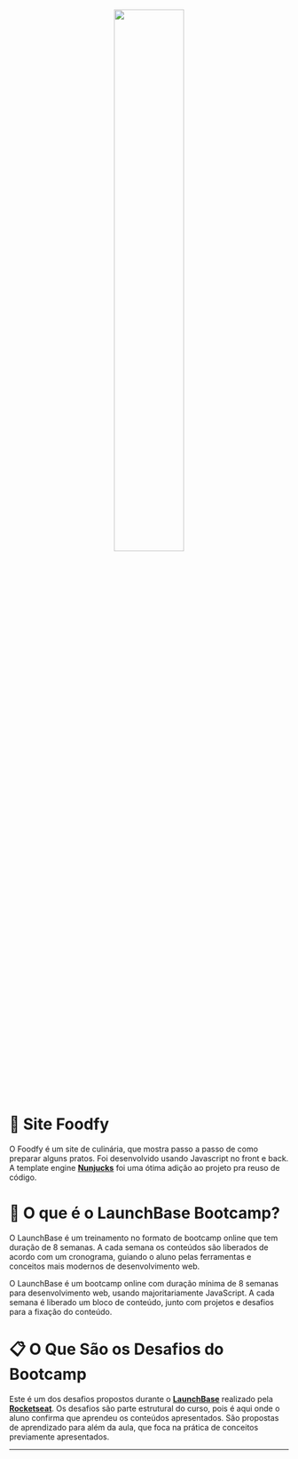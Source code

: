 <h1 align="center">
    <img src="https://ik.imagekit.io/joaonasc/68747470733a2f2f73746f726167652e676f6f676c65617069732e636f6d2f676f6c64656e2d77696e642f626f6f7463616d702d6c61756e6368626173652f6c6f676f2e706e67_MKwSG47on.png" width="50%">
</h1>


# :fork_and_knife: Site Foodfy

O Foodfy é um site de culinária, que mostra passo a passo de como preparar alguns pratos. Foi desenvolvido usando Javascript no front e back. A template engine [**Nunjucks**](https://mozilla.github.io/nunjucks/) foi uma ótima adição ao projeto pra reuso de código.


# :rocket: O que é o LaunchBase Bootcamp?

O LaunchBase é um treinamento no formato de bootcamp online que tem duração de 8 semanas. A cada semana os conteúdos são liberados de acordo com um cronograma, guiando o aluno pelas ferramentas e conceitos mais modernos de desenvolvimento web.

O LaunchBase é um bootcamp online com duração mínima de 8 semanas para desenvolvimento web, usando majoritariamente JavaScript. A cada semana é liberado um bloco de conteúdo, junto com projetos e desafios para a fixação do conteúdo.

# :clipboard: O Que São os Desafios do Bootcamp
 
Este é um dos desafios propostos durante o [**LaunchBase**](https://rocketseat.com.br/launchbase) realizado pela [**Rocketseat**](https://rocketseat.com.br). Os desafios são parte estrutural do curso, pois é aqui onde o aluno confirma que aprendeu os conteúdos apresentados. São propostas de aprendizado para além da aula, que foca na prática de conceitos previamente apresentados.




---

